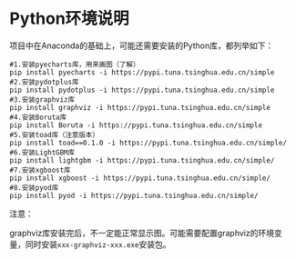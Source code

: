 # Python环境说明

项目中在Anaconda的基础上，可能还需要安装的Python库，都列举如下：

~~~shell
#1.安装pyecharts库，用来画图（了解）
pip install pyecharts -i https://pypi.tuna.tsinghua.edu.cn/simple
#2.安装pydotplus库
pip install pydotplus -i https://pypi.tuna.tsinghua.edu.cn/simple
#3.安装graphviz库
pip install graphviz -i https://pypi.tuna.tsinghua.edu.cn/simple
#4.安装Boruta库
pip install Boruta -i https://pypi.tuna.tsinghua.edu.cn/simple
#5.安装toad库（注意版本）
pip install toad==0.1.0 -i https://pypi.tuna.tsinghua.edu.cn/simple/
#6.安装LightGBM库
pip install lightgbm -i https://pypi.tuna.tsinghua.edu.cn/simple/
#7.安装xgboost库
pip install xgboost -i https://pypi.tuna.tsinghua.edu.cn/simple/
#8.安装pyod库
pip install pyod -i https://pypi.tuna.tsinghua.edu.cn/simple/
~~~

注意：

graphviz库安装完后，不一定能正常显示图。可能需要配置graphviz的环境变量，同时安装`xxx-graphviz-xxx.exe`安装包。

